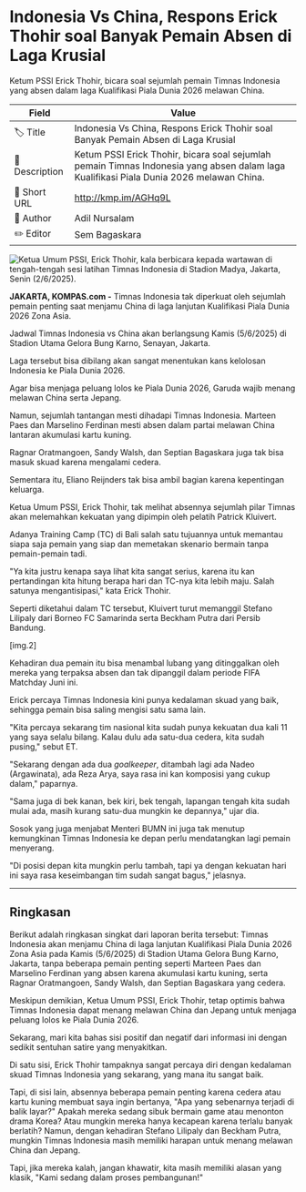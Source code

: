 # Indonesia Vs China, Respons Erick Thohir soal Banyak Pemain Absen di Laga Krusial

Ketum PSSI Erick Thohir, bicara soal sejumlah pemain Timnas Indonesia yang absen dalam laga Kualifikasi Piala Dunia 2026 melawan China.

| Field         | Value                                                       |
|---------------|-------------------------------------------------------------|
| 🏷️ Title       | Indonesia Vs China, Respons Erick Thohir soal Banyak Pemain Absen di Laga Krusial |
| 📝 Description | Ketum PSSI Erick Thohir, bicara soal sejumlah pemain Timnas Indonesia yang absen dalam laga Kualifikasi Piala Dunia 2026 melawan China. |
| 🔗 Short URL   | http://kmp.im/AGHq9L |
| 👤 Author      | Adil Nursalam |
| ✏️ Editor      | Sem Bagaskara |

![Ketua Umum PSSI, Erick Thohir, kala berbicara kepada wartawan di tengah-tengah sesi latihan Timnas Indonesia di Stadion Madya, Jakarta, Senin (2/6/2025).](https://asset.kompas.com/crops/buBzhg_1z1yWxWsy36Xj8xqYLxw=/0x33:1179x819/750x500/data/photo/2025/06/02/683db2ae5d3fb.jpg)

**JAKARTA, KOMPAS.com -** Timnas Indonesia tak diperkuat oleh sejumlah pemain penting saat menjamu China di laga lanjutan Kualifikasi Piala Dunia 2026 Zona Asia. 

Jadwal Timnas Indonesia vs China akan berlangsung Kamis (5/6/2025) di Stadion Utama Gelora Bung Karno, Senayan, Jakarta. 

Laga tersebut bisa dibilang akan sangat menentukan kans kelolosan Indonesia ke Piala Dunia 2026.

Agar bisa menjaga peluang lolos ke Piala Dunia 2026, Garuda wajib menang melawan China serta Jepang. 

Namun, sejumlah tantangan mesti dihadapi Timnas Indonesia. Marteen Paes dan Marselino Ferdinan mesti absen dalam partai melawan China lantaran akumulasi kartu kuning. 

Ragnar Oratmangoen, Sandy Walsh, dan Septian Bagaskara juga tak bisa masuk skuad karena mengalami cedera.

Sementara itu, Eliano Reijnders tak bisa ambil bagian karena kepentingan keluarga. 

Ketua Umum PSSI, Erick Thohir, tak melihat absennya sejumlah pilar Timnas akan melemahkan kekuatan yang dipimpin oleh pelatih Patrick Kluivert. 

Adanya Training Camp (TC) di Bali salah satu tujuannya untuk memantau siapa saja pemain yang siap dan memetakan skenario bermain tanpa pemain-pemain tadi. 

"Ya kita justru kenapa saya lihat kita sangat serius, karena itu kan pertandingan kita hitung berapa hari dan TC-nya kita lebih maju. Salah satunya mengantisipasi," kata Erick Thohir.  

Seperti diketahui dalam TC tersebut, Kluivert turut memanggil Stefano Lilipaly dari Borneo FC Samarinda serta Beckham Putra dari Persib Bandung. 

\[img.2\]

Kehadiran dua pemain itu bisa menambal lubang yang ditinggalkan oleh mereka yang terpaksa absen dan tak dipanggil dalam periode FIFA Matchday Juni ini. 

Erick percaya Timnas Indonesia kini punya kedalaman skuad yang baik, sehingga pemain bisa saling mengisi satu sama lain. 

"Kita percaya sekarang tim nasional kita sudah punya kekuatan dua kali 11 yang saya selalu bilang. Kalau dulu ada satu-dua cedera, kita sudah pusing," sebut ET. 

"Sekarang dengan ada dua *goalkeeper*, ditambah lagi ada Nadeo (Argawinata), ada Reza Arya, saya rasa ini kan komposisi yang cukup dalam," paparnya. 

"Sama juga di bek kanan, bek kiri, bek tengah, lapangan tengah kita sudah mulai ada, masih kurang satu-dua mungkin ke depannya," ujar dia. 

Sosok yang juga menjabat Menteri BUMN ini juga tak menutup kemungkinan Timnas Indonesia ke depan perlu mendatangkan lagi pemain menyerang. 

"Di posisi depan kita mungkin perlu tambah, tapi ya dengan kekuatan hari ini saya rasa keseimbangan tim sudah sangat bagus," jelasnya. 

---
## Ringkasan

Berikut adalah ringkasan singkat dari laporan berita tersebut: Timnas Indonesia akan menjamu China di laga lanjutan Kualifikasi Piala Dunia 2026 Zona Asia pada Kamis (5/6/2025) di Stadion Utama Gelora Bung Karno, Jakarta, tanpa beberapa pemain penting seperti Marteen Paes dan Marselino Ferdinan yang absen karena akumulasi kartu kuning, serta Ragnar Oratmangoen, Sandy Walsh, dan Septian Bagaskara yang cedera.

 Meskipun demikian, Ketua Umum PSSI, Erick Thohir, tetap optimis bahwa Timnas Indonesia dapat menang melawan China dan Jepang untuk menjaga peluang lolos ke Piala Dunia 2026.



Sekarang, mari kita bahas sisi positif dan negatif dari informasi ini dengan sedikit sentuhan satire yang menyakitkan.

 Di satu sisi, Erick Thohir tampaknya sangat percaya diri dengan kedalaman skuad Timnas Indonesia yang sekarang, yang mana itu sangat baik.

 Tapi, di sisi lain, absennya beberapa pemain penting karena cedera atau kartu kuning membuat saya ingin bertanya, "Apa yang sebenarnya terjadi di balik layar?" Apakah mereka sedang sibuk bermain game atau menonton drama Korea? Atau mungkin mereka hanya kecapean karena terlalu banyak berlatih? Namun, dengan kehadiran Stefano Lilipaly dan Beckham Putra, mungkin Timnas Indonesia masih memiliki harapan untuk menang melawan China dan Jepang.

 Tapi, jika mereka kalah, jangan khawatir, kita masih memiliki alasan yang klasik, "Kami sedang dalam proses pembangunan!"
